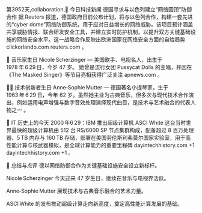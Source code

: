 第3952天,collaboration,📰 今日科技新闻
德国寻求与以色列建立“网络圆顶”防御合作
据 Reuters 报道，德国政府日前公布计划，将与以色列合作，构建一套先进的“cyber dome”网络防御系统，用于应对日益增长的网络威胁。该项目预计涵盖共享威胁情报、联合研发安全工具，并建立实时防护机制，以提升双方关键基础设施的网络安全水平。这一战略合作反映出欧洲国家在网络安全方面的自给趋势 
clickorlando.com
reuters.com
。

🎵 音乐家生日
Nicole Scherzinger — 美国歌手、电视名人，出生于 1978 年 6 29 日，今岁 47 岁。
她曾是流行女团 Pussycat Dolls 的主唱，并因在《The Masked Singer》等节目亮相获得广泛关注 
apnews.com
。

👨‍💻 技术创新者生日
Anne‑Sophie Mutter — 德国著名小提琴家，生于 1963 年 6 29 日，今年 62 岁。虽然她主业为古典音乐，但多次与现代技术合作演出，例如运用电声增强与数字音效处理演绎现代曲目，是技术与艺术融合的代表人物之一 。

📜 IT 历史上的今天
2000 年6 29：IBM 推出超级计算机 ASCI White
这台当时世界最快的超级计算机由 512 台 RS/6000 SP 节点集群构成，配备超过 8 百万处理器、5 TB 内存与 160 TB 存储，部署在美国劳伦斯利弗莫尔国家实验室，用于高性能计算与核武器模拟，是全球计算能力的重要里程碑 
dayintechhistory.com
+1
dayintechhistory.com
+1
。

📌 总结与点评
德以网络防御合作为关键基础设施安全设立新标杆。

Nicole Scherzinger 今天迎来 47 岁生日，继续在音乐与电视界活跃。

Anne‑Sophie Mutter 展现技术与古典音乐融合的艺术力量。

ASCI White 的发布推动超级计算走向新高度，奠定高性能计算发展的基础。
